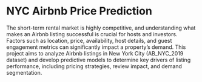 # NYC Airbnb Price Prediction
The short-term rental market is highly competitive, and understanding what makes an Airbnb listing successful is crucial for hosts and investors. Factors such as location, price, availability, host details, and guest engagement metrics can significantly impact a property’s demand. This project aims to analyze Airbnb listings in New York City (AB_NYC_2019 dataset) and develop predictive models to determine key drivers of listing performance, including pricing strategies, review impact, and demand segmentation.
